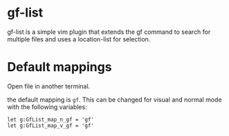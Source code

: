 # gf-list

gf-list is a simple vim plugin that extends the gf command to search for
multiple files and uses a location-list for selection.

# Default mappings

Open file in another terminal.

the default mapping is `gf`. This can be changed for visual and normal mode with
the following variables:

```
let g:GfList_map_n_gf = 'gf'
let g:GfList_map_v_gf = 'gf'



```
